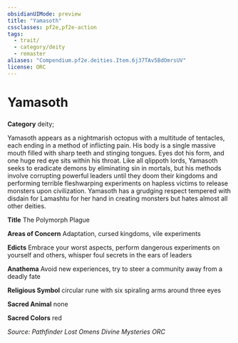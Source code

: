 ```yaml
---
obsidianUIMode: preview
title: "Yamasoth"
cssclasses: pf2e,pf2e-action
tags:
  - trait/
  - category/deity
  - remaster
aliases: "Compendium.pf2e.deities.Item.6j37TAv5BdOmrsUV"
license: ORC
---
```

# Yamasoth

### 

**Category** deity; 




Yamasoth appears as a nightmarish octopus with a multitude of tentacles, each ending in a method of inflicting pain. His body is a single massive mouth filled with sharp teeth and stinging tongues. Eyes dot his form, and one huge red eye sits within his throat. Like all qlippoth lords, Yamasoth seeks to eradicate demons by eliminating sin in mortals, but his methods involve corrupting powerful leaders until they doom their kingdoms and performing terrible fleshwarping experiments on hapless victims to release monsters upon civilization. Yamasoth has a grudging respect tempered with disdain for Lamashtu for her hand in creating monsters but hates almost all other deities.

**Title** The Polymorph Plague

**Areas of Concern** Adaptation, cursed kingdoms, vile experiments

**Edicts** Embrace your worst aspects, perform dangerous experiments on yourself and others, whisper foul secrets in the ears of leaders

**Anathema** Avoid new experiences, try to steer a community away from a deadly fate

**Religious Symbol** circular rune with six spiraling arms around three eyes

**Sacred Animal** none

**Sacred Colors** red

*Source: Pathfinder Lost Omens Divine Mysteries*
*ORC*